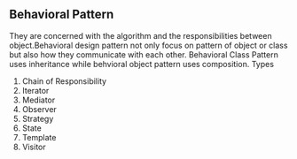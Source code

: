 ## Behavioral Pattern 
They are concerned with the algorithm and the responsibilities between object.Behavioral design pattern
not only focus on pattern of object or class but also how they communicate with each other.
Behavioral Class Pattern uses inheritance while behvioral object pattern uses composition.
Types
1. Chain of Responsibility
2. Iterator
3. Mediator
4. Observer
5. Strategy
6. State
7. Template
8. Visitor
